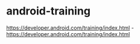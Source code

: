 android-training
================

https://developer.android.com/training/index.html - https://developer.android.com/training/index.html

